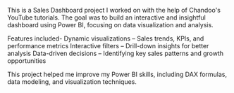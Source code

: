 This is a Sales Dashboard project I worked on with the help of Chandoo's YouTube tutorials.
The goal was to build an interactive and insightful dashboard using Power BI, focusing on data visualization and analysis.

Features included-
 Dynamic visualizations – Sales trends, KPIs, and performance metrics
 Interactive filters – Drill-down insights for better analysis
 Data-driven decisions – Identifying key sales patterns and growth opportunities

This project helped me improve my Power BI skills, including DAX formulas, data modeling, and visualization techniques. 
